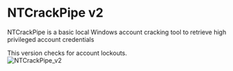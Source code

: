 # NTCrackPipe v2
NTCrackPipe is a basic local Windows account cracking tool to retrieve high privileged account credentials <br>

This version checks for account lockouts. <br>
![NTCrackPipe_v2](https://github.com/hyp3rlinx/NTCrackPipe/assets/12366009/f994c052-1f1a-4513-9895-65f57647c7f6)

